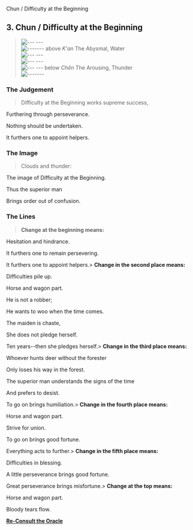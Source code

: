 Chun / Difficulty at the Beginning
## 3. Chun / Difficulty at the Beginning
> ![--- ---](../images/yinU.gif)   
> ![-------](../images/yangU.gif) above _K'an_ The Abysmal, Water  
> ![--- ---](../images/yinU.gif)   
> ![--- ---](../images/yinU.gif)   
> ![--- ---](../images/yinU.gif) below _Chên_ The Arousing, Thunder  
> ![-------](../images/yangU.gif)
### The Judgement
> Difficulty at the Beginning works supreme success,  
>  Furthering through perseverance.  
>  Nothing should be undertaken.  
>  It furthers one to appoint helpers.
### The Image
> Clouds and thunder:  
>  The image of Difficulty at the Beginning.  
>  Thus the superior man  
>  Brings order out of confusion.
### The Lines
> **Change at the beginning means:**  
>  Hesitation and hindrance.  
>  It furthers one to remain persevering.  
>  It furthers one to appoint helpers.> **Change in the second place means:**  
>  Difficulties pile up.  
>  Horse and wagon part.  
>  He is not a robber;  
>  He wants to woo when the time comes.  
>  The maiden is chaste,  
>  She does not pledge herself.  
>  Ten years--then she pledges herself.> **Change in the third place means:**  
>  Whoever hunts deer without the forester  
>  Only loses his way in the forest.  
>  The superior man understands the signs of the time  
>  And prefers to desist.  
>  To go on brings humiliation.> **Change in the fourth place means:**  
>  Horse and wagon part.  
>  Strive for union.  
>  To go on brings good fortune.  
>  Everything acts to further.> **Change in the fifth place means:**  
>  Difficulties in blessing.  
>  A little perseverance brings good fortune.  
>  Great perseverance brings misfortune.> **Change at the top means:**  
>  Horse and wagon part.  
>  Bloody tears flow.

**[Re-Consult the Oracle](../index.html)**

